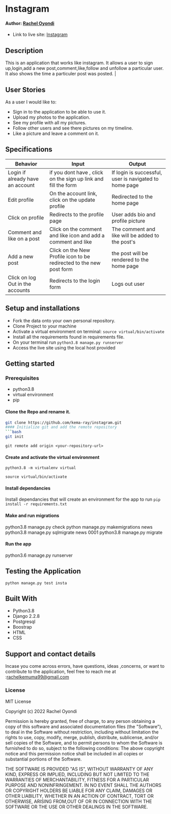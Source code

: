 # Instagram

#### Author: [Rachel Oyondi](https://github.com/kema-ray)


* Link to live site: [Instagram](https://keminstagram.herokuapp.com/)

## Description
This is an application that works like instagram. It allows a user to sign up,login,add a new post,comment,like,follow and unfollow a particular user. It also shows the time a particuler post was posted.
   |
## User Stories
As a user I would like to:

* Sign in to the application to be able to use it.
* Upload my photos to the application.
* See my profile with all my pictures.
* Follow other users and see there pictures on my timeline.
* Like a picture and leave a comment on it.


## Specifications

| Behavior            | Input                         | Output                        | 
| ------------------- | ----------------------------- | ----------------------------- |
| Login	if already have an account |if you dont have , click on the sign up link and fill the form  | If login is successful, user is navigated to home page | Click on `Comment` | Taken to where you can comment | Signs In/ Signs Up |
| Edit profile | On the account link, click on the  update profile | Redirected to the home page |
| Click on profile | Redirects to the profile page | User adds bio and profile picture |
|Comment and like on a post|Click on the comment and like icon and add a comment and like|The comment and like will be added to the post's
|Add a new post|Click on the New Profile icon to be redirected to the new post form|the post will be rendered to the home page
| Click on log Out in the accounts| Redirects to the login form | Logs out user  |

## Setup and installations
* Fork the data onto your own personal repository.
* Clone Project to your machine
* Activate a virtual environment on terminal: `source virtual/bin/activate`
* Install all the requirements found in requirements file.
* On your terminal run `python3.8 manage.py runserver`
* Access the live site using the local host provided



## Getting started

### Prerequisites
* python3.8
* virtual environment
* pip

#### Clone the Repo and rename it.
```bash
git clone https://github.com/kema-ray/instagram.git
#### Initialize git and add the remote repository
```bash
git init
```
```git
git remote add origin <your-repository-url>
```

#### Create and activate the virtual environment
```git
python3.8 -m virtualenv virtual
```

```git
source virtual/bin/activate
```

#### Install dependancies
Install dependancies that will create an environment for the app to run
`pip install -r requirements.txt`

#### Make and run migrations

python3.8 manage.py check
python manage.py makemigrations news
python3.8 manage.py sqlmigrate news 0001
python3.8 manage.py migrate


#### Run the app

python3.6 manage.py runserver


## Testing the Application
`python manage.py test insta`
        
## Built With

* Python3.8
* Django 2.2.8
* Postgresql 
* Boostrap
* HTML
* CSS


## Support and contact details
 Incase you come across errors, have questions, ideas ,concerns, or want to contribute to the application, feel free to reach me at :rachelkemuma99@gmail.com

### License

MIT License

Copyright (c) 2022 Rachel Oyondi

Permission is hereby granted, free of charge, to any person obtaining a copy
of this software and associated documentation files (the "Software"), to deal
in the Software without restriction, including without limitation the rights
to use, copy, modify, merge, publish, distribute, sublicense, and/or sell
copies of the Software, and to permit persons to whom the Software is
furnished to do so, subject to the following conditions:
The above copyright notice and this permission notice shall be included in all
copies or substantial portions of the Software.

THE SOFTWARE IS PROVIDED "AS IS", WITHOUT WARRANTY OF ANY KIND, EXPRESS OR
IMPLIED, INCLUDING BUT NOT LIMITED TO THE WARRANTIES OF MERCHANTABILITY,
FITNESS FOR A PARTICULAR PURPOSE AND NONINFRINGEMENT. IN NO EVENT SHALL THE
AUTHORS OR COPYRIGHT HOLDERS BE LIABLE FOR ANY CLAIM, DAMAGES OR OTHER
LIABILITY, WHETHER IN AN ACTION OF CONTRACT, TORT OR OTHERWISE, ARISING FROM,OUT OF OR IN CONNECTION WITH THE SOFTWARE OR THE USE OR OTHER DEALINGS IN THE
SOFTWARE.